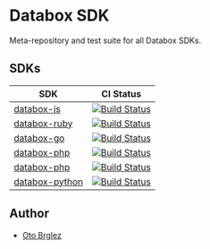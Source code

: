 # Databox SDK

Meta-repository and test suite for all Databox SDKs.

## SDKs

| SDK                                                         |   CI Status                                                                                                       |
|-------------------------------------------------------------|-------------------------------------------------------------------------------------------------------------------|
| [databox-js](https://github.com/databox/databox-js)         | [![Build Status](https://travis-ci.org/databox/databox-js.svg)](https://travis-ci.org/databox/databox-js)         |
| [databox-ruby](https://github.com/databox/databox-ruby)     | [![Build Status](https://travis-ci.org/databox/databox-ruby.svg)](https://travis-ci.org/databox/databox-ruby)     |
| [databox-go](https://github.com/databox/databox-go)         | [![Build Status](https://travis-ci.org/databox/databox-go.svg)](https://travis-ci.org/databox/databox-go)         |
| [databox-php](https://github.com/databox/databox-java)      | [![Build Status](https://travis-ci.org/databox/databox-java.svg)](https://travis-ci.org/databox/databox-java)     |
| [databox-php](https://github.com/databox/databox-php)       | [![Build Status](https://travis-ci.org/databox/databox-php.svg)](https://travis-ci.org/databox/databox-php)       |
| [databox-python](https://github.com/databox/databox-python) | [![Build Status](https://travis-ci.org/databox/databox-python.svg)](https://travis-ci.org/databox/databox-python) |

## Author

- [Oto Brglez](https://github.com/otobrglez)
